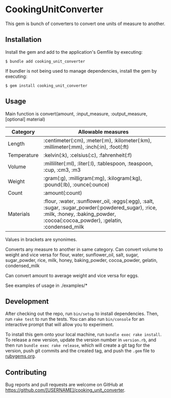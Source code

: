 # CookingUnitConverter

This gem is bunch of converters to convert one units of measure to another.


## Installation

Install the gem and add to the application's Gemfile by executing:

    $ bundle add cooking_unit_converter

If bundler is not being used to manage dependencies, install the gem by executing:

    $ gem install cooking_unit_converter

## Usage

Main function is convert(amount, :input_measure, :output_measure, [optional] material)

| Category | Allowable measures |
| ------ | ------ |
| Length | :centimeter(:cm), :meter(:m), :kilometer(:km), :millimeter(:mm), :inch(:in), :foot(:ft) |
| Temperature | :kelvin(:k), :celsius(:c), :fahrenheit(:f)|
| Volume | :milliliter(:ml), :liter(:l), :tablespoon, :teaspoon, :cup, :cm3, :m3 |
| Weight | :gram(:g), :milligram(:mg), :kilogram(:kg), :pound(:lb), :ounce(:ounce) |
| Count  | :amount(:count) |
| Materials | :flour, :water, :sunflower_oil, :eggs(:egg), :salt, :sugar, :sugar_powder(:powdered_sugar), :rice, :milk, :honey, :baking_powder, :cocoa(:cocoa_powder), :gelatin, :condensed_milk|

Values in brackets are synonimes.

Converts any measure to another in same category.
Can convert volume to weight and vice versa for flour, water, sunflower_oil, salt, sugar, sugar_powder, rice, milk, honey, baking_powder, cocoa_powder, gelatin, condensed_milk

Can convert amount to average weight and vice versa for eggs.

See examples of usage in ./examples/*

## Development

After checking out the repo, run `bin/setup` to install dependencies. Then, run `rake test` to run the tests. You can also run `bin/console` for an interactive prompt that will allow you to experiment.

To install this gem onto your local machine, run `bundle exec rake install`. To release a new version, update the version number in `version.rb`, and then run `bundle exec rake release`, which will create a git tag for the version, push git commits and the created tag, and push the `.gem` file to [rubygems.org](https://rubygems.org).

## Contributing

Bug reports and pull requests are welcome on GitHub at https://github.com/[USERNAME]/cooking_unit_converter.

